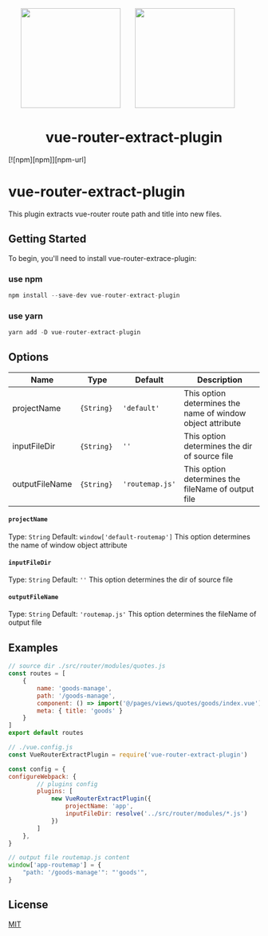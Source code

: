 <div align="center">
  <img width="200" height="200" src="https://cdn.worldvectorlogo.com/logos/logo-javascript.svg">
  <a href="https://webpack.js.org/">
    <img width="200" height="200" vspace="" hspace="25" src="https://cdn.rawgit.com/webpack/media/e7485eb2/logo/icon-square-big.svg">
  </a>
  <h1>vue-router-extract-plugin</h1>
</div>

[![npm][npm]][npm-url]

# vue-router-extract-plugin
This plugin extracts vue-router route path and title into new files.

## Getting Started
To begin, you'll need to install vue-router-extrace-plugin:

### use npm
```javascript
npm install --save-dev vue-router-extract-plugin
```

### use yarn
```javascript
yarn add -D vue-router-extract-plugin
```

## Options
Name        | Type        | Default | Description
------------|-------------|---------|-----------
projectName | `{String}`  | `'default'`    | This option determines the name of window object attribute
 inputFileDir| `{String}`  | `''`    | This option determines the dir of source file
outputFileName| `{String}`  | `'routemap.js'`    | This option determines the fileName of output file
#### `projectName`

Type: `String`
Default: `window['default-routemap']`
This option determines the name of window object attribute

#### `inputFileDir`

Type: `String`
Default: `''`
This option determines the dir of source file

#### `outputFileName`

Type: `String`
Default: `'routemap.js'`
This option determines the fileName of output file

## Examples
```javascript
// source dir ./src/router/modules/quotes.js
const routes = [
    {
        name: 'goods-manage',
        path: '/goods-manage',
        component: () => import('@/pages/views/quotes/goods/index.vue'),
        meta: { title: 'goods' }
    }
]
export default routes
```

```javascript
// ./vue.config.js
const VueRouterExtractPlugin = require('vue-router-extract-plugin')

const config = {
configureWebpack: {
        // plugins config
        plugins: [
            new VueRouterExtractPlugin({
                projectName: 'app',
                inputFileDir: resolve('../src/router/modules/*.js')
            })
        ]
    },
}
```
```javascript
// output file routemap.js content
window['app-routemap'] = {
    "path: '/goods-manage'": "'goods'",
}
```
## License
[MIT](./LICENSE.md)
